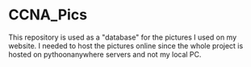# CCNA_Pics
  This repository is used as a "database" for the pictures I used on my website. I needed to host the pictures online since the whole project is hosted on pythoonanywhere servers and not my local PC. 
